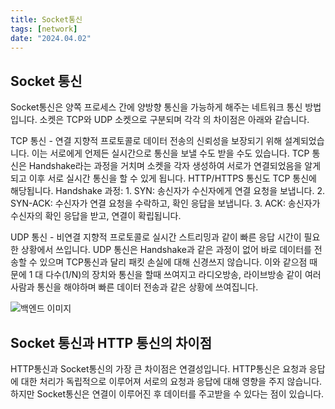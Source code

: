```yaml
---
title: Socket통신
tags: [network]
date: "2024.04.02"
---
```

## Socket 통신 

Socket통신은 양쪽 프로세스 간에 양방향 통신을 가능하게 해주는 네트워크 통신 방법입니다. 소켓은 TCP와 UDP 소켓으로 구분되며 각각 의 차이점은 아래와 같습니다.

TCP 통신 - 연결 지향적 프로토콜로 데이터 전송의 신뢰성을 보장되기 위해 설계되었습니다. 이는 서로에게 언제든 실시간으로 통신을 보낼 수도 받을 수도 있습니다. TCP 통신은 Handshake라는 과정을 거치며 소켓을 각자 생성하여 서로가 연결되었음을 알게 되고 이후 서로 실시간 통신을 할 수 있게 됩니다. HTTP/HTTPS 통신도 TCP 통신에 해당됩니다. Handshake 과정: 1. SYN: 송신자가 수신자에게 연결 요청을 보냅니다. 2. SYN-ACK: 수신자가 연결 요청을 수락하고, 확인 응답을 보냅니다. 3. ACK: 송신자가 수신자의 확인 응답을 받고, 연결이 확립됩니다. 

UDP 통신 - 비연결 지향적 프로토콜로 실시간 스트리밍과 같이 빠른 응답 시간이 필요한 상황에서 쓰입니다. UDP 통신은 Handshake과 같은 과정이 없어 바로 데이터를 전송할 수 있으며 TCP통신과 달리 패킷 손실에 대해 신경쓰지 않습니다. 이와 같으점 때문에 1 대 다수(1/N)의 장치와 통신을 할때 쓰여지고 라디오방송, 라이브방송 같이 여러 사람과 통신을 해야하며 빠른 데이터 전송과 같은 상황에 쓰여집니다.

![백엔드 이미지](/img/network/Socket/Socket.gif)
## Socket 통신과 HTTP 통신의 차이점 

HTTP통신과 Socket통신의 가장 큰 차이점은 연결성입니다. HTTP통신은 요청과 응답에 대한 처리가 독립적으로 이루어져 서로의 요청과 응답에 대해 영향을 주지 않습니다. 하지만 Socket통신은 연결이 이루어진 후 데이터를 주고받을 수 있다는 점이 있습니다.

